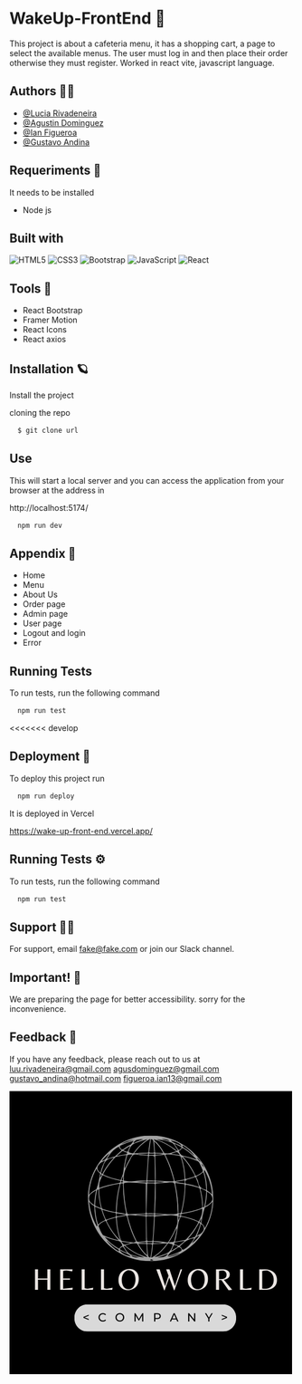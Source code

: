 # WakeUp-FrontEnd :rocket:

This project is about a cafeteria menu, it has a shopping cart, a page to select the available menus. The user must log in and then place their order otherwise they must register. Worked in react vite, javascript language.
## Authors :man_technologist:

- [@Lucia Rivadeneira](https://github.com/lar159)
- [@Agustin Dominguez](https://github.com/AgusDomz)
- [@Ian Figueroa](https://github.com/ianfigueroa01)
- [@Gustavo Andina](https://github.com/Flequex)

## Requeriments :pushpin:	

It needs to be installed

- Node js

## Built with

![HTML5](https://img.shields.io/badge/HTML5-E34F26?style=for-the-badge&logo=html5&logoColor=white)
![CSS3](https://img.shields.io/badge/CSS3-1572B6?style=for-the-badge&logo=css3&logoColor=white)
![Bootstrap](https://img.shields.io/badge/Bootstrap-563D7C?style=for-the-badge&logo=bootstrap&logoColor=white)
![JavaScript](https://img.shields.io/badge/JavaScript-323330?style=for-the-badge&logo=javascript&logoColor=F7DF1E)
![React](https://img.shields.io/badge/React-20232A?style=for-the-badge&logo=react&logoColor=61DAFB)

## Tools :hammer:	

- React Bootstrap
- Framer Motion
- React Icons
- React axios

## Installation :ringed_planet:	

Install the project 

cloning the repo

```bash
  $ git clone url
```

## Use

This will start a local server and you can access the application from your browser at the address in 

http://localhost:5174/

```bash
  npm run dev
```

## Appendix :memo:

- Home
- Menu
- About Us
- Order page
- Admin page
- User page
- Logout and login
- Error



## Running Tests


To run tests, run the following command

```bash
  npm run test
```


<<<<<<< develop
## Deployment  :link:	

To deploy this project run

```bash
  npm run deploy

```

It is deployed in Vercel

https://wake-up-front-end.vercel.app/ 



## Running Tests :gear:	

To run tests, run the following command

```bash
  npm run test
```


## Support :mechanic:	

For support, email fake@fake.com or join our Slack channel.


## Important! :construction:	

We are preparing the page for better accessibility. sorry for the inconvenience. 


## Feedback  :tada:

If you have any feedback, please reach out to us at 
luu.rivadeneira@gmail.com
agusdominguez@gmail.com
gustavo_andina@hotmail.com
figueroa.ian13@gmail.com


![Logo](/src/assets/Black%20and%20White%20Monochrome%20Tech%20Logo.png)